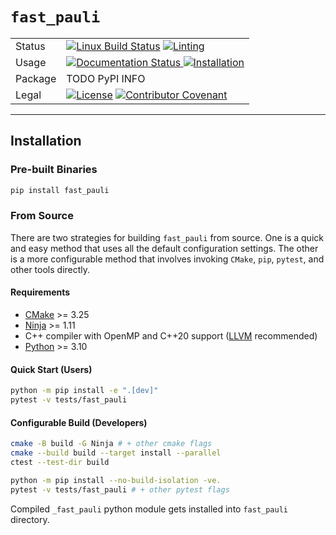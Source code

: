 # `fast_pauli`


<table>
  <tr>
    <td>Status</td>
    <td><a href="https://github.com/qognitive/fast-pauli/actions/workflows/all_push.yml"><img src="https://github.com/qognitive/fast-pauli/actions/workflows/all_push.yml/badge.svg" alt="Linux Build Status"></a>
    <a href="https://github.com/qognitive/fast-pauli/actions/workflows/pre-commit.yml"><img src="https://github.com/qognitive/fast-pauli/actions/workflows/pre-commit.yml/badge.svg" alt="Linting"></a>
    </td>
  </tr>
  <tr>
    <td>Usage</td>
    <td>
      <a href='https://qognitive-fast-pauli.readthedocs-hosted.com/en/latest/?badge=latest'>
    <img src='https://readthedocs.com/projects/qognitive-fast-pauli/badge/?version=latest' alt='Documentation Status' />
</a>
    <a href="https://github.com/qognitive/fast-pauli/tree/develop?tab=readme-ov-file#installation"><img src="https://img.shields.io/badge/Docs-Installation-blue" alt="Installation"></a>
     </td>
  </tr>
  <tr>
    <td>Package</td>
    <td>TODO PyPI INFO</td>
  </tr>
  <tr>
    <td>Legal</td>
    <td>
    <a href="https://opensource.org/licenses/BSD-2-Clause"><img src="https://img.shields.io/badge/License-BSD_2--Clause-orange.svg" alt="License"></a>
    <a href="https://github.com/qognitive/fast-pauli/blob/develop/CODE_OF_CONDUCT.md"><img src="https://img.shields.io/badge/Contributor%20Covenant-2.1-4baaaa.svg" alt="Contributor Covenant"></a>
    </td>
  </tr>
</table>



---
## Installation

### Pre-built Binaries
```bash
pip install fast_pauli
```

### From Source

There are two strategies for building `fast_pauli` from source. One is a quick and easy method that uses all the default configuration settings. The other is a more configurable method that involves invoking `CMake`, `pip`, `pytest`, and other tools directly.

#### Requirements

- [CMake](https://pypi.org/project/cmake/) >= 3.25
- [Ninja](https://pypi.org/project/ninja/) >= 1.11
- C++ compiler with OpenMP and C++20 support ([LLVM](https://apt.llvm.org/) recommended)
- [Python](https://www.python.org/downloads/) >= 3.10

#### Quick Start (Users)
```bash
python -m pip install -e ".[dev]"
pytest -v tests/fast_pauli
```

#### Configurable Build (Developers)
```bash
cmake -B build -G Ninja # + other cmake flags
cmake --build build --target install --parallel
ctest --test-dir build

python -m pip install --no-build-isolation -ve.
pytest -v tests/fast_pauli # + other pytest flags
```
Compiled `_fast_pauli` python module gets installed into `fast_pauli` directory.

